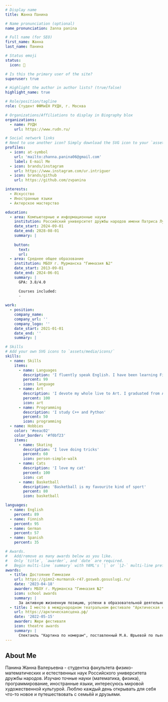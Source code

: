 ```yaml
---
# Display name
title: Жанна Панина

# Name pronunciation (optional)
name_pronunciation: žanna panina

# Full name (for SEO)
first_name: Жанна
last_name: Панина

# Status emoji
status:
  icon: 🦋

# Is this the primary user of the site?
superuser: true

# Highlight the author in author lists? (true/false)
highlight_name: true

# Role/position/tagline
role: Студент ФФМиЕН РУДН, г. Москва

# Organizations/Affiliations to display in Biography blox
organizations:
  - name: РУДН 
    url: https://www.rudn.ru/

# Social network links
# Need to use another icon? Simply download the SVG icon to your `assets/media/icons/` folder.
profiles:
  - icon: at-symbol
    url: 'mailto:zhanna.panina06@gmail.com'
    label: E-mail Me
  - icon: brands/instagram
    url: https://www.instagram.com/ur.intriguer
  - icon: brands/github
    url: https://github.com/zvpanina

interests:
  - Искусство
  - Иностранные языки
  - Актерское мастерство

education:
  - area: Компьютерные и информационные науки
    institution: Российский университет дружбы народов имени Патриса Лумумбы
    date_start: 2024-09-01
    date_end: 2028-08-01
    summary: |
      
    button:
      text:
      url: 
  - area: Среднее общее образование
    institution: МБОУ г. Мурманска "Гимназия №2"
    date_start: 2013-09-01
    date_end: 2024-06-01
    summary: |
      GPA: 3.8/4.0

      Courses included:
      - 
      
work:
  - position:
    company_name: 
    company_url: ''
    company_logo: ''
    date_start: 2021-01-01
    date_end: ''
    summary: |

# Skills
# Add your own SVG icons to `assets/media/icons/`
skills:
  - name: Skills
    items:
      - name: Languages
        description: 'I fluently speak English. I have been learning Finnish for 9 years in order to enter University in Helsinki. I also had success in learning German at school and I started learning Spanish this autumn.'
        percent: 99
        icon: language
      - name: Art
        description: 'I devote my whole live to Art. I graduated from Art School and Theatre School'
        percent: 100
        icon: art 
      - name: Programming
        description: 'I study C++ and Python'
        percent: 50
        icon: programming
  - name: Hobbies
    color: '#eeac02'
    color_border: '#f0bf23'
    items:
      - name: Skating
        description: 'I love doing tricks'
        percent: 60
        icon: person-simple-walk
      - name: Cats
        description: 'I love my cat'
        percent: 100
        icon: cat
      - name: Basketball
        description: 'Basketball is my favourite kind of sport'
        percent: 80
        icon: basketball

languages:
  - name: English
    percent: 89
  - name: Finnish
    percent: 95
  - name: German
    percent: 57
  - name: Spanish
    percent: 35

# Awards.
#   Add/remove as many awards below as you like.
#   Only `title`, `awarder`, and `date` are required.
#   Begin multi-line `summary` with YAML's `|` or `|2-` multi-line prefix and indent 2 spaces below.
awards:
  - title: Достояние Гимназии
    url: https://gimn2-murmansk-r47.gosweb.gosuslugi.ru/
    date: '2023-04-18'
    awarder: МБОУ г. Мурманска "Гимназия №2"
    icon: school awards
    summary: |
      За активную жизненную позицию, успехи в образовательной деятельности и большой вклад в историю Гимназии №2 удостоена звания Достояния гимназии.
  - title: I место в международном театральном фестивале "Арктическая сцена"
    url: https://арктическаясцена.рф/
    date: '2022-05-15'
    awarder: Жюри фестиваля 
    icon: theatre awards
    summary: |
      Спектакль "Картина по номерам", поставленный М.А. Юрьевой по пьесе Е.И. Крынжиной, в котором я принимала участие, занял I место на фестивале.
---
```


## About Me

Панина Жанна Валерьевна - студентка факультета физико-математических и естественных наук Российского университета дружбы народов. Изучаю точные науки (математика, физика), программирование, иностранные языки, интересуюсь мировой художественной культурой. Люблю каждый день открывать для себя что-то новое и путешествовать с семьёй и друзьями.
